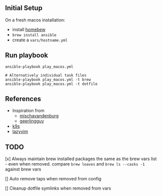 ## Initial Setup
On a fresh macos installation: 
* install [homebew](https://brew.sh)
* `brew install ansible`
* create a `vars/hostname.yml`

## Run playbook
```shell
ansible-playbook play_macos.yml

# Alternatively individual task files
ansible-playbook play_macos.yml -t brew
ansible-playbook play_macos.yml -t dotfile
```

## References
* Inspiration from 
  * [mischavandenburg](https://github.com/mischavandenburg/dotfiles)
  * [geerlingguy](https://github.com/geerlingguy/mac-dev-playbook)
* [k9s](https://github.com/derailed/k9s)
* [lazyvim](https://www.lazyvim.org/installation)


## TODO 
[x] Always maintain brew installed packages the same as the brew vars list - even when removed. compare `brew leaves` and `brew ls --casks -1` against brew vars

[] Auto remove taps when removed from config

[] Cleanup dotfile symlinks when removed from vars
